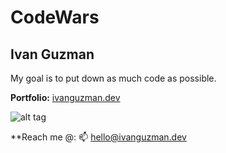 # CodeWars

## Ivan Guzman

My goal is to put down as much code as possible.

**Portfolio:** [ivanguzman.dev](https://www.ivanguzman.dev/)

![alt tag](https://media.giphy.com/media/yoJC2zi2WBuhEEAiJO/giphy.gif)

\*\*Reach me @: 📫 hello@ivanguzman.dev
